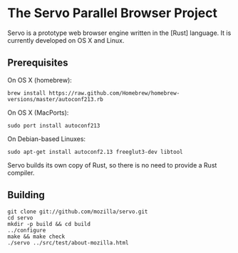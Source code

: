 # The Servo Parallel Browser Project

Servo is a prototype web browser engine written in the [Rust]
language. It is currently developed on OS X and Linux.

## Prerequisites

On OS X (homebrew):

    brew install https://raw.github.com/Homebrew/homebrew-versions/master/autoconf213.rb

On OS X (MacPorts):

    sudo port install autoconf213
    
On Debian-based Linuxes:

    sudo apt-get install autoconf2.13 freeglut3-dev libtool

Servo builds its own copy of Rust, so there is no need to provide a Rust
compiler.

## Building

    git clone git://github.com/mozilla/servo.git
    cd servo
    mkdir -p build && cd build
    ../configure
    make && make check
    ./servo ../src/test/about-mozilla.html
